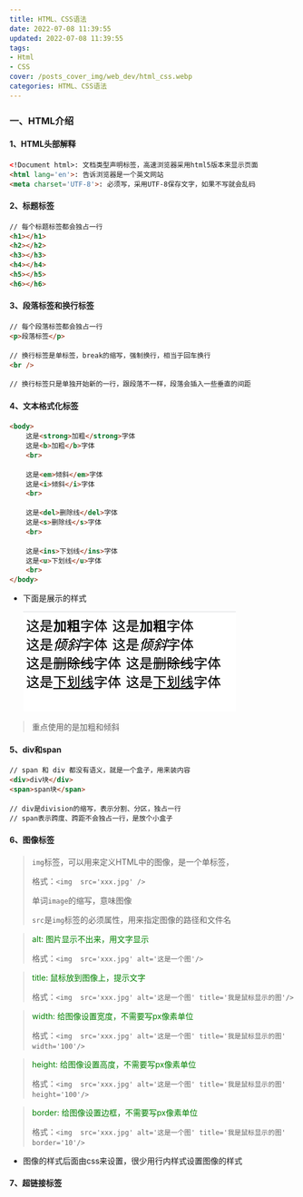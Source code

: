 ```yaml
---
title: HTML、CSS语法
date: 2022-07-08 11:39:55
updated: 2022-07-08 11:39:55
tags: 
- Html
- CSS
cover: /posts_cover_img/web_dev/html_css.webp
categories: HTML、CSS语法
---
```


### 一、HTML介绍

#### 1、HTML头部解释

```html
<!Document html>: 文档类型声明标签，高速浏览器采用html5版本来显示页面
<html lang='en'>: 告诉浏览器是一个英文网站
<meta charset='UTF-8'>: 必须写，采用UTF-8保存文字，如果不写就会乱码
```

#### 2、标题标签

```HTML
// 每个标题标签都会独占一行
<h1></h1>
<h2></h2>
<h3></h3>
<h4></h4>
<h5></h5>
<h6></h6>
```

#### 3、段落标签和换行标签

```html
// 每个段落标签都会独占一行
<p>段落标签</p>

// 换行标签是单标签，break的缩写，强制换行，相当于回车换行
<br />

// 换行标签只是单独开始新的一行，跟段落不一样，段落会插入一些垂直的间距
```

#### 4、文本格式化标签

```html
<body>
    这是<strong>加粗</strong>字体
    这是<b>加粗</b>字体
    <br>

    这是<em>倾斜</em>字体
    这是<i>倾斜</i>字体
    <br>

    这是<del>删除线</del>字体
    这是<s>删除线</s>字体
    <br>

    这是<ins>下划线</ins>字体
    这是<u>下划线</u>字体
    <br>
</body>
```

- 下面是展示的样式

    ![image-20210705185339641](html_css%E7%AC%94%E8%AE%B0/image-20210705185339641.png)

> 重点使用的是加粗和倾斜

#### 5、div和span

```html	
// span 和 div 都没有语义，就是一个盒子，用来装内容
<div>div块</div>
<span>span块</span>

// div是division的缩写，表示分割、分区，独占一行
// span表示跨度、跨距不会独占一行，是放个小盒子
```

#### 6、图像标签

> `img`标签，可以用来定义HTML中的图像，是一个单标签，
>
> 格式：`<img  src='xxx.jpg' />`
>
> 单词`image`的缩写，意味图像
>
> `src`是`img`标签的必须属性，用来指定图像的路径和文件名

> <font style='color:green'>alt: 图片显示不出来，用文字显示</font>
>
> 格式：`<img  src='xxx.jpg' alt='这是一个图'/>`

> <font style='color:green'>title: 鼠标放到图像上，提示文字</font>
>
> 格式：`<img  src='xxx.jpg' alt='这是一个图' title='我是鼠标显示的图'/>`

> <font style='color: green'>width: 给图像设置宽度，不需要写px像素单位</font>
>
> 格式：`<img  src='xxx.jpg' alt='这是一个图' title='我是鼠标显示的图' width='100'/>`

> <font style='color: green'>height: 给图像设置高度，不需要写px像素单位</font>
>
> 格式：`<img  src='xxx.jpg' alt='这是一个图' title='我是鼠标显示的图' height='100'/>`

> <font style='color: green'>border: 给图像设置边框，不需要写px像素单位</font>
>
> 格式：`<img  src='xxx.jpg' alt='这是一个图' title='我是鼠标显示的图' border='10'/>`

- 图像的样式后面由css来设置，很少用行内样式设置图像的样式

#### 7、超链接标签
